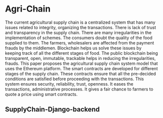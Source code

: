 # Agri-Chain
The current agricultural supply chain is a centralized
system that has many issues related to integrity,
organizing the transactions. There is lack of trust and
transparency in the supply chain. There are many
irregularities in the implementation of schemes. The
consumers doubt the quality of the food supplied to them.
The farmers, wholesalers are affected from the payment
frauds by the middlemen. Blockchain helps us solve these
issues by keeping track of all the different stages of food.
The public blockchain being transparent, open, immutable,
trackable helps in reducing the irregularities, frauds. This
paper proposes the agricultural supply chain system model
that uses the Ethereum platform. The smart contracts are
developed for different stages of the supply chain. These
contracts ensure that all the pre-decided conditions are
satisfied before proceeding with the transactions. This
system ensures security, reliability, trust, openness. It eases
the transactions, administrative processes. It gives a fair
chance to farmers to quote a price using smart contracts.

## SupplyChain-Django-backend

